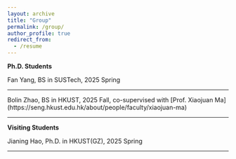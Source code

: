 ```yaml
---
layout: archive
title: "Group"
permalink: /group/
author_profile: true
redirect_from:
  - /resume
---
```


<div class="Teaching">

 <b> Ph.D. Students </b>

  <div class="text">
    <div class="title"> Fan Yang, BS in SUSTech, 2025 Spring   </div> 
   
   <hr>

   <div class="text">
    <div class="title"> Bolin Zhao, BS in HKUST, 2025 Fall, co-supervised with [Prof. Xiaojuan Ma](https://seng.hkust.edu.hk/about/people/faculty/xiaojuan-ma) </div> 
   
   <hr>
 
 <b> Visiting Students </b>

  <div class="text">
    <div class="title">Jianing Hao, Ph.D. in HKUST(GZ), 2025 Spring </div>
   <hr>
 
</div>

